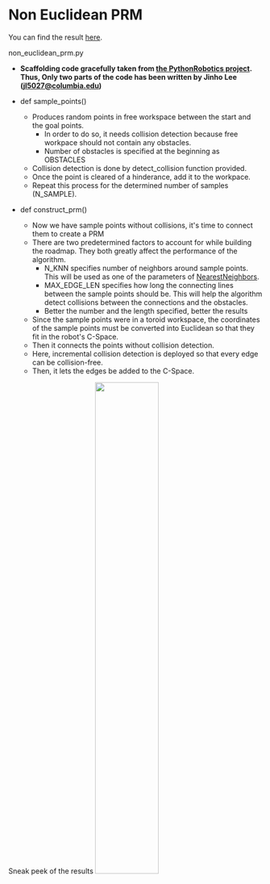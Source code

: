 # Non Euclidean PRM

You can find the result [here](https://www.youtube.com/watch?v=k7dJsFfELGA&ab_channel=JinhoLee).

non_euclidean_prm.py
- **Scaffolding code gracefully taken from [the PythonRobotics project](https://pythonrobotics.readthedocs.io/en/latest/). Thus, Only two parts of the code has been written by Jinho Lee (jl5027@columbia.edu)**
- def sample_points()
  - Produces random points in free workspace between the start and the goal points. 
    - In order to do so, it needs collision detection because free workpace should not contain any obstacles.
    - Number of obstacles is specified at the beginning as OBSTACLES
  - Collision detection is done by detect_collision function provided.
  - Once the point is cleared of a hinderance, add it to the workpace.
  - Repeat this process for the determined number of samples (N_SAMPLE).
  
- def construct_prm()
  - Now we have sample points without collisions, it's time to connect them to create a PRM
  - There are two predetermined factors to account for while building the roadmap. They both greatly affect the performance of the algorithm.
    - N_KNN specifies number of neighbors around sample points. This will be used as one of the parameters of [NearestNeighbors](https://scikit-learn.org/stable/modules/neighbors.html).
    - MAX_EDGE_LEN specifies how long the connecting lines between the sample points should be. This will help the algorithm detect collisions between the connections and the obstacles.
    - Better the number and the length specified, better the results
  - Since the sample points were in a toroid workspace, the coordinates of the sample points must be converted into Euclidean so that they fit in the robot's C-Space.
  - Then it connects the points without collision detection.
  - Here, incremental collision detection is deployed so that every edge can be collision-free.
  - Then, it lets the edges be added to the C-Space. 
 
Sneak peek of the results
<img src="https://user-images.githubusercontent.com/60580427/117529081-7e4ef080-b010-11eb-81c0-5215e1a488ef.png" width="50%" height="50%">
